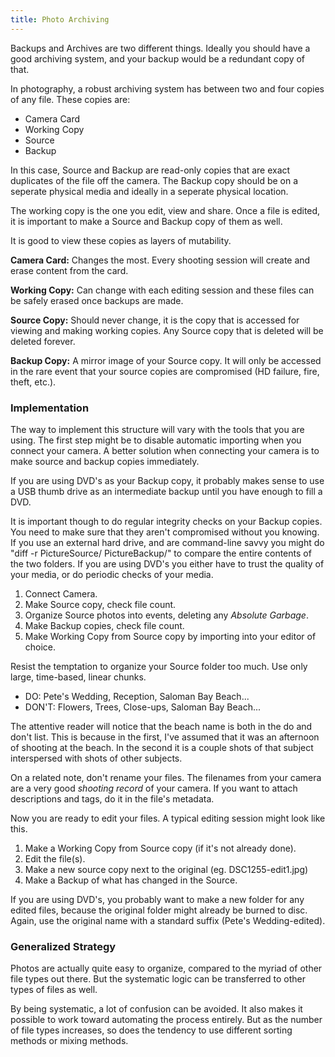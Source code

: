 ```yaml
---
title: Photo Archiving
---
```

Backups and Archives are two different things. Ideally you should have
a good archiving system, and your backup would be a redundant copy of
that.

In photography, a robust archiving system has between two and four copies of
any file. These copies are:

- Camera Card
- Working Copy
- Source
- Backup

In this case, Source and Backup are read-only copies that are exact
duplicates of the file off the camera. The Backup copy should be on a
seperate physical media and ideally in a seperate physical location.

The working copy is the one you edit, view and share. Once a file is
edited, it is important to make a Source and Backup copy of them as
well.

It is good to view these copies as layers of mutability.

**Camera Card:** Changes the most. Every shooting session will create and
erase content from the card.

**Working Copy:** Can change with each editing session and these files
can be safely erased once backups are made.

**Source Copy:** Should never change, it is the copy that is
accessed for viewing and making working copies. Any Source copy that is
deleted will be deleted forever.

**Backup Copy:** A mirror image of your Source copy. It will only be accessed
in the rare event that your source copies are compromised (HD failure, fire, theft, etc.).

### Implementation

The way to implement this structure will vary with the tools that you
are using. The first step might be to disable automatic importing when
you connect your camera. A better solution when connecting your camera is
to make source and backup copies immediately.

If you are using DVD's as your Backup copy, it probably makes sense to
use a USB thumb drive as an intermediate backup until you have enough
to fill a DVD.

It is important though to do regular integrity checks on your Backup
copies. You need to make sure that they aren't compromised without
you knowing. If you use an external hard drive, and are command-line
savvy you might do "diff -r PictureSource/ PictureBackup/" to compare
the entire contents of the two folders. If you are using DVD's you
either have to trust the quality of your media, or do periodic checks
of your media.

1.  Connect Camera.
2.  Make Source copy, check file count.
3.  Organize Source photos into events, deleting any _Absolute Garbage_.
4.  Make Backup copies, check file count.
5.  Make Working Copy from Source copy by importing into your editor of
choice.

Resist the temptation to organize your Source folder too much. Use only
large, time-based, linear chunks.

- DO: Pete's Wedding, Reception, Saloman Bay Beach...
- DON'T: Flowers, Trees, Close-ups, Saloman Bay Beach...

The attentive reader will notice that the beach name is both in the do
and don't list. This is because in the first, I've assumed that it was
an afternoon of shooting at the beach. In the second it is a couple
shots of that subject interspersed with shots of other subjects.

On a related note, don't rename your files. The filenames from your
camera are a very good _shooting record_ of your camera. If you want
to attach descriptions and tags, do it in the file's metadata.

Now you are ready to edit your files. A typical editing session might
look like this.

1.  Make a Working Copy from Source copy (if it's not already done).
2.  Edit the file(s).
3.  Make a new source copy next to the original (eg. DSC1255-edit1.jpg)
4.  Make a Backup of what has changed in the Source.

If you are using DVD's, you probably want to make a new folder for any
edited files, because the original folder might already be burned to
disc. Again, use the original name with a standard suffix (Pete's Wedding-edited).

### Generalized Strategy

Photos are actually quite easy to organize, compared to the myriad of
other file types out there. But the systematic logic can be
transferred to other types of files as well.

By being systematic, a lot of confusion can be avoided. It also makes
it possible to work toward automating the process entirely. But as the
number of file types increases, so does the tendency to use different
sorting methods or mixing methods.

